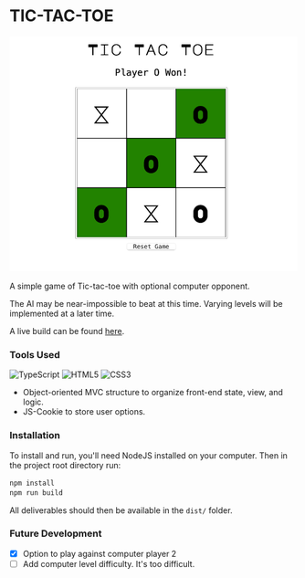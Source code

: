 # TIC-TAC-TOE

![screenshot](./screenshot.png)

A simple game of Tic-tac-toe with optional computer opponent.

The AI may be near-impossible to beat at this time. Varying 
levels will be implemented at a later time.

A live build can be found 
[here](https://aaronishibashi.com/portfolio/web/ga/tic-tac-toe).

### Tools Used

![TypeScript](https://img.shields.io/badge/typescript-%23007ACC.svg?style=for-the-badge&logo=typescript&logoColor=white)
![HTML5](https://img.shields.io/badge/html5-%23E34F26.svg?style=for-the-badge&logo=html5&logoColor=white)
![CSS3](https://img.shields.io/badge/css3-%231572B6.svg?style=for-the-badge&logo=css3&logoColor=white)

- Object-oriented MVC structure to organize front-end state, view, and logic.
- JS-Cookie to store user options.

### Installation

To install and run, you'll need NodeJS installed on your computer.
Then in the project root directory run:
```bash
npm install
npm run build
```

All deliverables should then be available in the `dist/` folder. 

### Future Development
- [x] Option to play against computer player 2
- [ ] Add computer level difficulty. It's too difficult.
